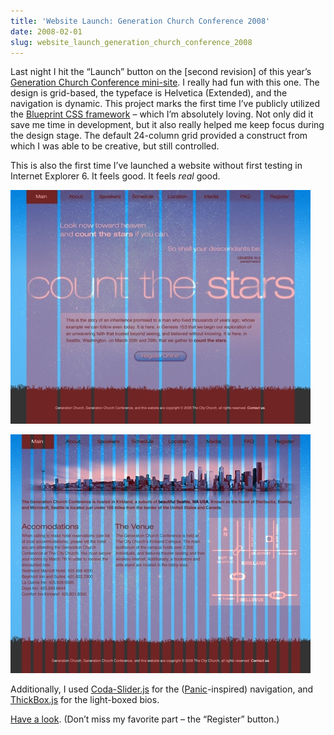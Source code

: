 ```yaml
---
title: 'Website Launch: Generation Church Conference 2008'
date: 2008-02-01
slug: website_launch_generation_church_conference_2008
---
```

<p>Last night I hit the &#8220;Launch&#8221; button on the [second revision] of this year&#8217;s <a href="http://generationchurch.org/conference/2008">Generation Church Conference mini-site</a>. I really had fun with this one. The design is grid-based, the typeface is Helvetica (Extended), and the navigation is dynamic. 
This project marks the first time I&#8217;ve publicly utilized the <a href="http://code.google.com/p/blueprintcss/">Blueprint CSS framework</a> &#8211; which I&#8217;m absolutely loving. Not only did it save me time in development, but it also really helped me keep focus during the design stage. The default 24-column grid provided a construct from which I was able to be creative, but still controlled.</p>

<p>This is also the first time I&#8217;ve launched a website without first testing in Internet Explorer 6. It feels good. It feels <em>real</em> good.</p>

<p><img src="/assets/img/gcconf08ss-home.jpg" alt="gcconf08ss-home.jpg" border="0" width="480" height="374"  /></p>

<p><img src="/assets/img/gcconf08ss-sub.jpg" alt="gcconf08ss-sub.jpg" border="0" width="480" height="382"  /></p>

<p>Additionally, I used <a href="http://www.ndoherty.com/blog/2007/10/29/coda-slider-11/">Coda-Slider.js</a> for the (<a href="http://panic.com/coda">Panic</a>-inspired) navigation, and <a href="http://jquery.com/demo/thickbox/">ThickBox.js</a> for the light-boxed bios.</p>

<p><a href="http://generationchurch.org/conference/2008">Have a look</a>. (Don&#8217;t miss my favorite part &#8211; the &#8220;Register&#8221; button.)</p>